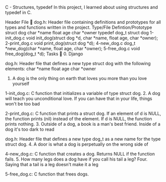

C - Structures, typedef In this project, I learned about using structures and typedef in C.

Header File 📁 dog.h: Header file containing definitions and prototypes for all types and functions written in the project. Type/File Defintion/Prototype struct dog char *name float age char *owner typedef dog_t struct dog 1-init_dog.c void init_dog(struct dog *d, char *name, float age, char *owner); 2-print_dog.c void print_dog(struct dog *d); 4-new_dog.c dog_t *new_dog(char *name, float age, char *owner); 5-free_dog.c void free_dog(dog_t *d); Tasks 📃 0. Django

dog.h: Header file that defines a new type struct dog with the following elements: char *name float age char *owner

  1. A dog is the only thing on earth that loves you more than you love yourself

1-init_dog.c: C function that initializes a variable of type struct dog. 2. A dog will teach you unconditional love. If you can have that in your life, things won't be too bad

2-print_dog.c: C function that prints a struct dog. If an element of d is NULL, the function prints (nil) instead of the element. If d is NULL, the function prints nothing. 3. Outside of a dog, a book is a man's best friend. Inside of a dog it's too dark to read

dog.h: Header file that defines a new type dog_t as a new name for the type struct dog. 4. A door is what a dog is perpetually on the wrong side of

4-new_dog.c: C function that creates a dog. Returns NULL if the function fails. 5. How many legs does a dog have if you call his tail a leg? Four. Saying that a tail is a leg doesn't make it a leg

5-free_dog.c: C function that frees dogs.

